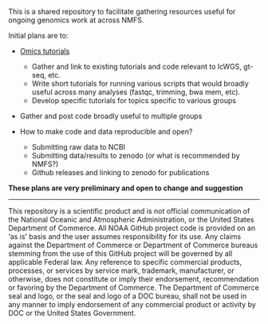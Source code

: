 This is a shared repository to facilitate gathering resources useful for ongoing genomics work at across NMFS. 

Initial plans are to:

- [Omics tutorials](https://github.com/nmfs-ost/Genomics_Resources/tree/main/tutorials)
    - Gather and link to existing tutorials and code relevant to lcWGS, gt-seq, etc.
    - Write short tutorials for running various scripts that would broadly useful across many analyses (fastqc, trimming, bwa mem, etc).
    - Develop specific tutorials for topics specific to various groups 

- Gather and post code broadly useful to multiple groups

- How to make code and data reproducible and open?
  - Submitting raw data to NCBI
  - Submitting data/results to zenodo (or what is recommended by NMFS?)
  - Github releases and linking to zenodo for publications

**These plans are very preliminary and open to change and suggestion**






---

This repository is a scientific product and is not official communication of the National Oceanic and Atmospheric Administration, or the United States Department of Commerce. All NOAA GitHub project code is provided on an ‘as is’ basis and the user assumes responsibility for its use. Any claims against the Department of Commerce or Department of Commerce bureaus stemming from the use of this GitHub project will be governed by all applicable Federal law. Any reference to specific commercial products, processes, or services by service mark, trademark, manufacturer, or otherwise, does not constitute or imply their endorsement, recommendation or favoring by the Department of Commerce. The Department of Commerce seal and logo, or the seal and logo of a DOC bureau, shall not be used in any manner to imply endorsement of any commercial product or activity by DOC or the United States Government.
